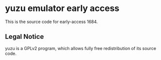 yuzu emulator early access
=============

This is the source code for early-access 1684.

## Legal Notice

yuzu is a GPLv2 program, which allows fully free redistribution of its source code.